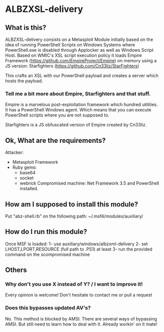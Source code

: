 # ALBZXSL-delivery

## What is this?
ALBZXSL-delivery consists on a Metasploit Module initially based on the idea of running PowerShell
Scripts on Windows Systems where PowerShell.exe is disabled through Applocker as well as 
Windows Script Host. Based on WMIC's XSL script execution policy it loads Empire Framework (https://github.com/EmpireProject/Empire)
on memory using a JS version: Starfighters (https://github.com/Cn33liz/StarFighters)

This crafts an XSL with our PowerShell payload and creates a server which hosts the payload.
### Tell me a bit more about Empire, Starfighters and that stuff.
Empire is a marvelous post-exploitation framework which hundred utilities. It has a PowerShell Windows agent. Which means that you can execute PowerShell scripts where you are not supposed to.

Starfighters is a JS obfuscated version of Empire created by Cn33liz.


## Ok, What are the requirements?
Attacker: 
- Metasploit Framework
- Ruby gems:
    - base64
    - socket
    - webrick
Compromised machine: Net Framework 3.5 and PowerShell installed.


##  How am I supposed to install this module?
Put "abz-shell.rb" on the following path: ~/.msf4/modules/auxiliary/

## How do I run this module?
Once MSF is loaded:
    1- use auxiliary/windows/albzxml-delivery
    2- set LHOST,LPORT,RESOURCE (full path to .PS1) at least
    3- run the provided command on the scompromised machine



## Others

### Why don't you use X instead of Y? / I want to improve it!
Every opinion is welcome! Don't hesitate to contact me or pull a request 
### Does this bypasses updated AV's?
No. This method is blocked by AMSI. There are several ways of bypassing AMSI. But still need to learn
how to deal with it. Already workin' on it mate!

